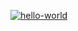 [![hello-world](https://github.com/vvladalvv/hexlet_pytest/actions/workflows/pyci.yml/badge.svg)](https://github.com/vvladalvv/hexlet_pytest/actions/workflows/pyci.yml)
